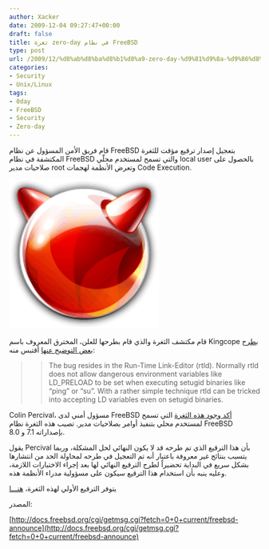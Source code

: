 ```yaml
---
author: Xacker
date: 2009-12-04 09:27:47+00:00
draft: false
title: ثغرة zero-day في نظام FreeBSD
type: post
url: /2009/12/%d8%ab%d8%ba%d8%b1%d8%a9-zero-day-%d9%81%d9%8a-%d9%86%d8%b8%d8%a7%d9%85-freebsd/
categories:
- Security
- Unix/Linux
tags:
- 0day
- FreeBSD
- Security
- Zero-day
---
```


قام فريق الأمن المسؤول عن نظام FreeBSD بتعجيل إصدار ترقيع مؤقت للثغرة المكتشفة في نظام FreeBSD والتي تسمح لمستخدم محلّي local user بالحصول على صلاحيات مدير root وتعرض الأنظمة لهجمات Code Execution.


![](post-7008-12594413948543.png)




قام مكتشف الثغرة والذي قام بطرحها للعلن، المخترق المعروف باسم Kingcope ب[طرح بعض التوضيح عنها](http://lists.grok.org.uk/pipermail/full-disclosure/2009-November/071686.html) أقتبس منه:


<blockquote>

> 
> The bug resides in the Run-Time Link-Editor (rtld). Normally rtld does not allow dangerous environment variables like LD_PRELOAD to be set when executing setugid binaries like “ping” or “su”. With a rather simple technique rtld can be tricked into accepting LD variables even on setugid binaries.
> 
> 
</blockquote>


Colin Percival، مسؤول أمني لدى FreeBSD [أكد وجود هذه الثغرة](http://docs.freebsd.org/cgi/getmsg.cgi?fetch=0+0+current/freebsd-announce) التي تسمح لمستخدم محلي بتنفيذ أوامر بصلاحيات مدير. تصيب هذه الثغرة نظام FreeBSD بإصداراته 7.1 و 8.0.

يقول Percival بأن هذا الترقيع الذي تم طرحه قد لا يكون النهائي لحل المشكلة، وربما يتسبب بنتائج غير معروفة باعتبار أنه تم التعجيل في طرحه لمحاولة الحد من انتشارها بشكل سريع في البداية تحضيراً لطرح الترقيع النهائي لها بعد إجراء الاختبارات اللازمة، وعليه ينبه بأن استخدام هذا الترقيع سيكون على مسؤولية مدراء الأنظمة هذه.

يتوفر الترقيع الأولي لهذه الثغرة، [هنـــا](http://people.freebsd.org/~cperciva/rtld.patch)

المصدر:


[http://docs.freebsd.org/cgi/getmsg.cgi?fetch=0+0+current/freebsd-announce](http://docs.freebsd.org/cgi/getmsg.cgi?fetch=0+0+current/freebsd-announce)
